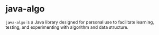 # java-algo

`java-algo` is a Java library designed for personal use to facilitate learning, testing, and experimenting with algorithm and data structure.
